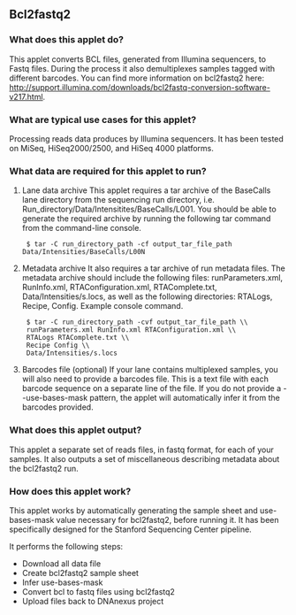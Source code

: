 ## Bcl2fastq2

### What does this applet do?

This applet converts BCL files, generated from Illumina sequencers, to Fastq files. During the process it also demultiplexes samples tagged with different barcodes. You can find more information on bcl2fastq2 here: http://support.illumina.com/downloads/bcl2fastq-conversion-software-v217.html.

### What are typical use cases for this applet?

Processing reads data produces by Illumina sequencers. It has been tested on MiSeq, HiSeq2000/2500, and HiSeq 4000 platforms.

### What data are required for this applet to run?

1. Lane data archive
This applet requires a tar archive of the BaseCalls lane directory from the sequencing run directory, i.e. Run_directory/Data/Intensitites/BaseCalls/L001. You should be able to generate the required archive by running the following tar command from the command-line console.
    
        $ tar -C run_directory_path -cf output_tar_file_path Data/Intensities/BaseCalls/L00N

2. Metadata archive
It also requires a tar archive of run metadata files. The metadata archive should include the following files: runParameters.xml, RunInfo.xml, RTAConfiguration.xml, RTAComplete.txt, Data/Intensities/s.locs, as well as the following directories: RTALogs, Recipe, Config. Example console command.
    
        $ tar -C run_directory_path -cvf output_tar_file_path \\
        runParameters.xml RunInfo.xml RTAConfiguration.xml \\
        RTALogs RTAComplete.txt \\
        Recipe Config \\
        Data/Intensities/s.locs
    
3. Barcodes file (optional)
If your lane contains multiplexed samples, you will also need to provide a barcodes file. This is a text file with each barcode sequence on a separate line of the file. If you do not provide a --use-bases-mask pattern, the applet will automatically infer it from the barcodes provided.
    
### What does this applet output?

This applet a separate set of reads files, in fastq format, for each of your samples. It also outputs a set of miscellaneous describing metadata about the bcl2fastq2 run.

### How does this applet work?

This applet works by automatically generating the sample sheet and use-bases-mask value necessary for bcl2fastq2, before running it. It has been specifically designed for the Stanford Sequencing Center pipeline.

It performs the following steps:
- Download all data file
- Create bcl2fastq2 sample sheet
- Infer use-bases-mask
- Convert bcl to fastq files using bcl2fastq2
- Upload files back to DNAnexus project
